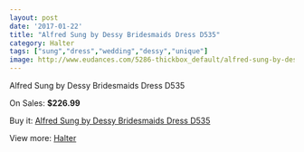 ```yaml
---
layout: post
date: '2017-01-22'
title: "Alfred Sung by Dessy Bridesmaids Dress D535"
category: Halter
tags: ["sung","dress","wedding","dessy","unique"]
image: http://www.eudances.com/5286-thickbox_default/alfred-sung-by-dessy-bridesmaids-dress-d535.jpg
---
```

Alfred Sung by Dessy Bridesmaids Dress D535

On Sales: **$226.99**
<a href="https://www.eudances.com/en/halter/1784-alfred-sung-by-dessy-bridesmaids-dress-d535.html"><amp-img layout="responsive" width="600" height="600" src="//www.eudances.com/5286-thickbox_default/alfred-sung-by-dessy-bridesmaids-dress-d535.jpg" alt="Alfred Sung by Dessy Bridesmaids Dress D535 0" /></a>
<a href="https://www.eudances.com/en/halter/1784-alfred-sung-by-dessy-bridesmaids-dress-d535.html"><amp-img layout="responsive" width="600" height="600" src="//www.eudances.com/5287-thickbox_default/alfred-sung-by-dessy-bridesmaids-dress-d535.jpg" alt="Alfred Sung by Dessy Bridesmaids Dress D535 1" /></a>

Buy it: [Alfred Sung by Dessy Bridesmaids Dress D535](https://www.eudances.com/en/halter/1784-alfred-sung-by-dessy-bridesmaids-dress-d535.html "Alfred Sung by Dessy Bridesmaids Dress D535")

View more: [Halter](https://www.eudances.com/en/19-halter "Halter")
